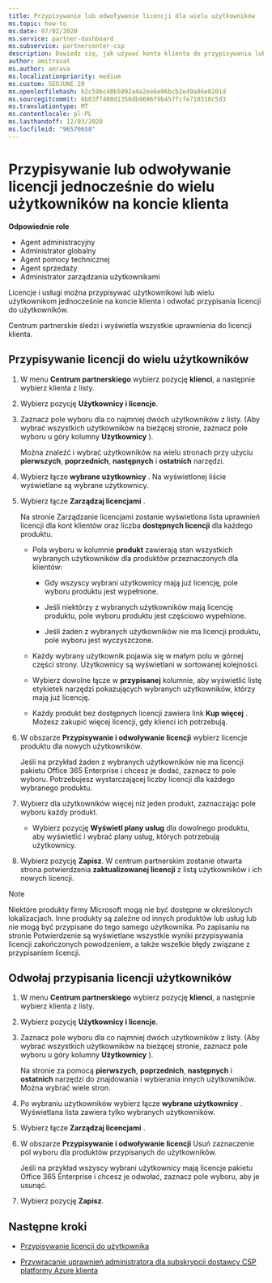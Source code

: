 ```yaml
---
title: Przypisywanie lub odwoływanie licencji dla wielu użytkowników
ms.topic: how-to
ms.date: 07/02/2020
ms.service: partner-dashboard
ms.subservice: partnercenter-csp
description: Dowiedz się, jak używać konta klienta do przypisywania lub odwoływania licencji i usług do jednego użytkownika lub wielu użytkowników jednocześnie.
author: amitravat
ms.author: amrava
ms.localizationpriority: medium
ms.custom: SEOJUNE.20
ms.openlocfilehash: b2c59bc40b5092a4a2ee6e06bcb2e49a86e0201d
ms.sourcegitcommit: 6b03ff400d1350db9696f9b457fcfe710310c5d3
ms.translationtype: MT
ms.contentlocale: pl-PL
ms.lasthandoff: 12/03/2020
ms.locfileid: "96570658"
---
```

# <a name="assign-or-revoke-licenses-at-the-same-time-to-multiple-users-in-a-customer-account"></a>Przypisywanie lub odwoływanie licencji jednocześnie do wielu użytkowników na koncie klienta

**Odpowiednie role**

- Agent administracyjny
- Administrator globalny
- Agent pomocy technicznej
- Agent sprzedaży
- Administrator zarządzania użytkownikami

Licencje i usługi można przypisywać użytkownikowi lub wielu użytkownikom jednocześnie na koncie klienta i odwołać przypisania licencji do użytkowników.

Centrum partnerskie śledzi i wyświetla wszystkie uprawnienia do licencji klienta.

## <a name="assign-licenses-to-multiple-users"></a>Przypisywanie licencji do wielu użytkowników

1. W menu **Centrum partnerskiego** wybierz pozycję **klienci**, a następnie wybierz klienta z listy.

2. Wybierz pozycję **Użytkownicy i licencje**.

3. Zaznacz pole wyboru dla co najmniej dwóch użytkowników z listy. (Aby wybrać wszystkich użytkowników na bieżącej stronie, zaznacz pole wyboru u góry kolumny **Użytkownicy** ).

    Można znaleźć i wybrać użytkowników na wielu stronach przy użyciu **pierwszych**, **poprzednich**, **następnych** i **ostatnich** narzędzi.

4. Wybierz łącze **wybrane użytkownicy** . Na wyświetlonej liście wyświetlane są wybrane użytkownicy.

5. Wybierz łącze **Zarządzaj licencjami** .

    Na stronie Zarządzanie licencjami zostanie wyświetlona lista uprawnień licencji dla kont klientów oraz liczba **dostępnych licencji** dla każdego produktu.

    - Pola wyboru w kolumnie **produkt** zawierają stan wszystkich wybranych użytkowników dla produktów przeznaczonych dla klientów:

       - Gdy wszyscy wybrani użytkownicy mają już licencję, pole wyboru produktu jest wypełnione.

       - Jeśli niektórzy z wybranych użytkowników mają licencję produktu, pole wyboru produktu jest częściowo wypełnione.

       - Jeśli żaden z wybranych użytkowników nie ma licencji produktu, pole wyboru jest wyczyszczone.

    - Każdy wybrany użytkownik pojawia się w małym polu w górnej części strony. Użytkownicy są wyświetlani w sortowanej kolejności.

    - Wybierz dowolne łącze w **przypisanej** kolumnie, aby wyświetlić listę etykietek narzędzi pokazujących wybranych użytkowników, którzy mają już licencję.

    - Każdy produkt bez dostępnych licencji zawiera link **Kup więcej** . Możesz zakupić więcej licencji, gdy klienci ich potrzebują.

6. W obszarze **Przypisywanie i odwoływanie licencji** wybierz licencje produktu dla nowych użytkowników. 

   Jeśli na przykład żaden z wybranych użytkowników nie ma licencji pakietu Office 365 Enterprise i chcesz je dodać, zaznacz to pole wyboru. Potrzebujesz wystarczającej liczby licencji dla każdego wybranego produktu.

7. Wybierz dla użytkowników więcej niż jeden produkt, zaznaczając pole wyboru każdy produkt.
    -   Wybierz pozycję **Wyświetl plany usług** dla dowolnego produktu, aby wyświetlić i wybrać plany usług, których potrzebują użytkownicy.

8. Wybierz pozycję **Zapisz**. W centrum partnerskim zostanie otwarta strona potwierdzenia **zaktualizowanej licencji** z listą użytkowników i ich nowych licencji.

>[!NOTE]
>Niektóre produkty firmy Microsoft mogą nie być dostępne w określonych lokalizacjach. Inne produkty są zależne od innych produktów lub usług lub nie mogą być przypisane do tego samego użytkownika. Po zapisaniu na stronie Potwierdzenie są wyświetlane wszystkie wyniki przypisywania licencji zakończonych powodzeniem, a także wszelkie błędy związane z przypisaniem licencji.

## <a name="revoke-users-license-assignments"></a>Odwołaj przypisania licencji użytkowników

1. W menu **Centrum partnerskiego** wybierz pozycję **klienci**, a następnie wybierz klienta z listy.

2. Wybierz pozycję **Użytkownicy i licencje**.

3. Zaznacz pole wyboru dla co najmniej dwóch użytkowników z listy. (Aby wybrać wszystkich użytkowników na bieżącej stronie, zaznacz pole wyboru u góry kolumny **Użytkownicy** ).

    Na stronie za pomocą **pierwszych**, **poprzednich**, **następnych** i **ostatnich** narzędzi do znajdowania i wybierania innych użytkowników. Można wybrać wiele stron.

4. Po wybraniu użytkowników wybierz łącze **wybrane użytkownicy** . Wyświetlana lista zawiera tylko wybranych użytkowników.

5. Wybierz łącze **Zarządzaj licencjami** .

6. W obszarze **Przypisywanie i odwoływanie licencji** Usuń zaznaczenie pól wyboru dla produktów przypisanych do użytkowników.

   Jeśli na przykład wszyscy wybrani użytkownicy mają licencje pakietu Office 365 Enterprise i chcesz je odwołać, zaznacz pole wyboru, aby je usunąć.

7. Wybierz pozycję **Zapisz**.

## <a name="next-steps"></a>Następne kroki

- [Przypisywanie licencji do użytkownika](assign-licenses-to-users.md)

- [Przywracanie uprawnień administratora dla subskrypcji dostawcy CSP platformy Azure klienta](revoke-reinstate-csp.md)
